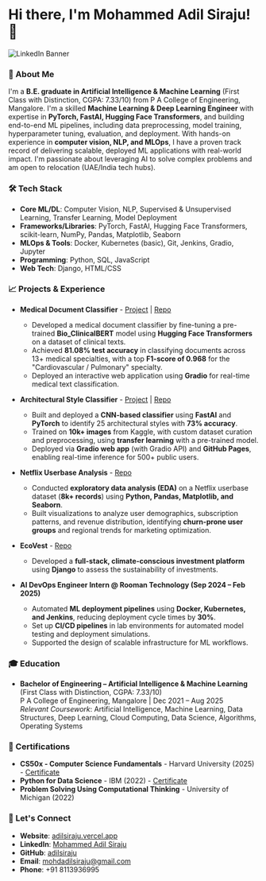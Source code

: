 # Hi there, I'm Mohammed Adil Siraju! 👋

![LinkedIn Banner](https://github.com/user-attachments/assets/9ef604a6-f7e4-4034-89fa-ffd92d661607)

### 🚀 About Me

I'm a **B.E. graduate in Artificial Intelligence & Machine Learning** (First Class with Distinction, CGPA: 7.33/10) from P A College of Engineering, Mangalore. I'm a skilled **Machine Learning & Deep Learning Engineer** with expertise in **PyTorch, FastAI, Hugging Face Transformers**, and building end-to-end ML pipelines, including data preprocessing, model training, hyperparameter tuning, evaluation, and deployment. With hands-on experience in **computer vision, NLP, and MLOps**, I have a proven track record of delivering scalable, deployed ML applications with real-world impact. I'm passionate about leveraging AI to solve complex problems and am open to relocation (UAE/India tech hubs).

### 🛠️ Tech Stack

- **Core ML/DL**: Computer Vision, NLP, Supervised & Unsupervised Learning, Transfer Learning, Model Deployment
- **Frameworks/Libraries**: PyTorch, FastAI, Hugging Face Transformers, scikit-learn, NumPy, Pandas, Matplotlib, Seaborn
- **MLOps & Tools**: Docker, Kubernetes (basic), Git, Jenkins, Gradio, Jupyter
- **Programming**: Python, SQL, JavaScript
- **Web Tech**: Django, HTML/CSS

### 📈 Projects & Experience

- **Medical Document Classifier** - [Project](https://huggingface.co/spaces/adilsiraju/Medical-Case-Classifier) | [Repo](https://github.com/adilsiraju/medical_document_classifier)
  - Developed a medical document classifier by fine-tuning a pre-trained **Bio_ClinicalBERT** model using **Hugging Face Transformers** on a dataset of clinical texts.
  - Achieved **81.08% test accuracy** in classifying documents across 13+ medical specialties, with a top **F1-score of 0.968** for the "Cardiovascular / Pulmonary" specialty.
  - Deployed an interactive web application using **Gradio** for real-time medical text classification.

- **Architectural Style Classifier** - [Project](https://adilsiraju.github.io/Architecture-Style-Classifier/) | [Repo](https://github.com/adilsiraju/Architecture-Style-Classifier/)
  - Built and deployed a **CNN-based classifier** using **FastAI** and **PyTorch** to identify 25 architectural styles with **73% accuracy**.
  - Trained on **10k+ images** from Kaggle, with custom dataset curation and preprocessing, using **transfer learning** with a pre-trained model.
  - Deployed via **Gradio web app** (with Gradio API) and **GitHub Pages**, enabling real-time inference for 500+ public users.

- **Netflix Userbase Analysis** - [Repo](https://github.com/adilsiraju/Netflix-Userbase-EDA-Project)
  - Conducted **exploratory data analysis (EDA)** on a Netflix userbase dataset (**8k+ records**) using **Python, Pandas, Matplotlib, and Seaborn**.
  - Built visualizations to analyze user demographics, subscription patterns, and revenue distribution, identifying **churn-prone user groups** and regional trends for marketing optimization.

- **EcoVest** - [Repo](https://github.com/adilsiraju/Ecovest)
  - Developed a **full-stack, climate-conscious investment platform** using **Django** to assess the sustainability of investments.

- **AI DevOps Engineer Intern @ Rooman Technology (Sep 2024 – Feb 2025)**
  - Automated **ML deployment pipelines** using **Docker, Kubernetes, and Jenkins**, reducing deployment cycle times by **30%**.
  - Set up **CI/CD pipelines** in lab environments for automated model testing and deployment simulations.
  - Supported the design of scalable infrastructure for ML workflows.

### 🎓 Education

- **Bachelor of Engineering – Artificial Intelligence & Machine Learning** (First Class with Distinction, CGPA: 7.33/10)  
  P A College of Engineering, Mangalore | Dec 2021 – Aug 2025  
  *Relevant Coursework*: Artificial Intelligence, Machine Learning, Data Structures, Deep Learning, Cloud Computing, Data Science, Algorithms, Operating Systems

### 📜 Certifications

- **CS50x - Computer Science Fundamentals** - Harvard University (2025) - [Certificate](https://cs50.harvard.edu/certificates/dd51f4e9-ae15-4b97-b7d2-a327ed19e692)
- **Python for Data Science** - IBM (2022) - [Certificate](https://www.credly.com/badges/3ddec349-51e9-4746-9ca9-361f86abe275/linked_in_profile)
- **Problem Solving Using Computational Thinking** - University of Michigan (2022)

### 🤝 Let's Connect

- **Website**: [adilsiraju.vercel.app](https://adilsiraju.vercel.app)
- **LinkedIn**: [Mohammed Adil Siraju](https://linkedin.com/in/mohammed-adil-siraju)
- **GitHub**: [adilsiraju](https://github.com/adilsiraju)
- **Email**: mohdadilsiraju@gmail.com
- **Phone**: +91 8113936995
